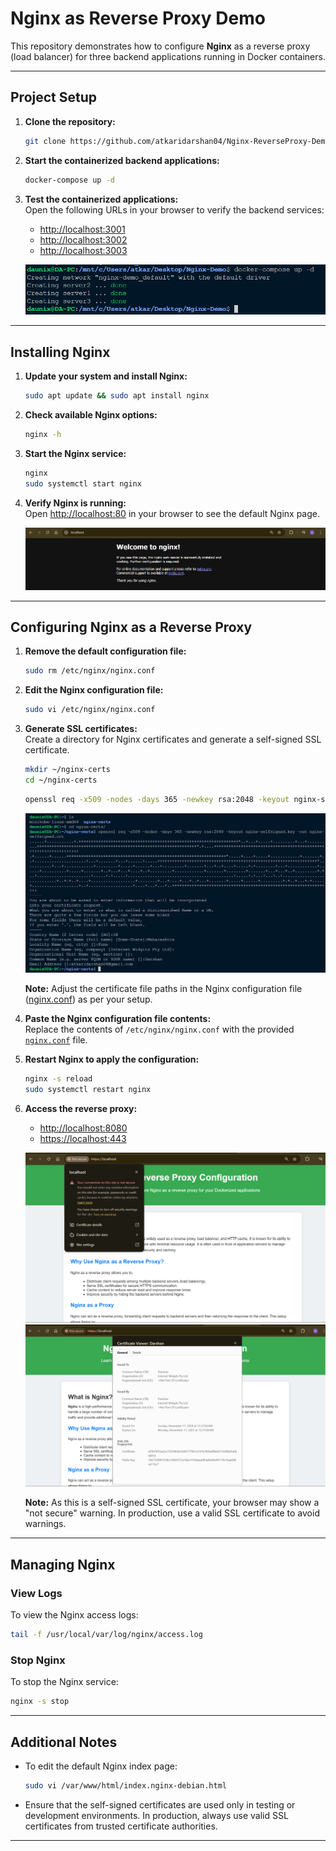 # Nginx as Reverse Proxy Demo

This repository demonstrates how to configure **Nginx** as a reverse proxy (load balancer) for three backend applications running in Docker containers.

---

## Project Setup

1. **Clone the repository:**  
   ```bash
   git clone https://github.com/atkaridarshan04/Nginx-ReverseProxy-Demo.git
   ```

2. **Start the containerized backend applications:**  
   ```bash
   docker-compose up -d
   ```

3. **Test the containerized applications:**  
   Open the following URLs in your browser to verify the backend services:  
   - [http://localhost:3001](http://localhost:3001)  
   - [http://localhost:3002](http://localhost:3002)  
   - [http://localhost:3003](http://localhost:3003)

   ![docker-compose.png](./images/docker-compose.png)

---

## Installing Nginx

1. **Update your system and install Nginx:**  
   ```bash
   sudo apt update && sudo apt install nginx
   ```

2. **Check available Nginx options:**  
   ```bash
   nginx -h
   ```

3. **Start the Nginx service:**  
   ```bash
   nginx
   sudo systemctl start nginx
   ```

4. **Verify Nginx is running:**  
   Open [http://localhost:80](http://localhost:80) in your browser to see the default Nginx page.  

   ![nginx-default.png](./images/nginx-default.png)

---

## Configuring Nginx as a Reverse Proxy

1. **Remove the default configuration file:**  
   ```bash
   sudo rm /etc/nginx/nginx.conf
   ```

2. **Edit the Nginx configuration file:**  
   ```bash
   sudo vi /etc/nginx/nginx.conf
   ```

3. **Generate SSL certificates:**  
   Create a directory for Nginx certificates and generate a self-signed SSL certificate.  
   ```bash
   mkdir ~/nginx-certs
   cd ~/nginx-certs
   ```

   ```bash
   openssl req -x509 -nodes -days 365 -newkey rsa:2048 -keyout nginx-selfsigned.key -out nginx-selfsigned.crt
   ```
   ![nginx-creds.png](./images/nginx-creds.png)

   **Note:** Adjust the certificate file paths in the Nginx configuration file ([nginx.conf](nginx.conf)) as per your setup.

4. **Paste the Nginx configuration file contents:**  
   Replace the contents of `/etc/nginx/nginx.conf` with the provided [`nginx.conf`](./nginx.conf) file.

5. **Restart Nginx to apply the configuration:**  
   ```bash
   nginx -s reload
   sudo systemctl restart nginx
   ```

6. **Access the reverse proxy:**  
   - [http://localhost:8080](http://localhost:8080)  
   - [https://localhost:443](https://localhost:443)  

   ![nginx-ssl-configured.png](./images/nginx-ssl-configured.png)  
   ![ssl-certificate.png](./images/ssl-certificate.png)  


   **Note:** As this is a self-signed SSL certificate, your browser may show a "not secure" warning. In production, use a valid SSL certificate to avoid warnings.

---

## Managing Nginx

### **View Logs**
To view the Nginx access logs:  
```bash
tail -f /usr/local/var/log/nginx/access.log
```

### **Stop Nginx**
To stop the Nginx service:  
```bash
nginx -s stop
```

---

## Additional Notes

- To edit the default Nginx index page:  
  ```bash
  sudo vi /var/www/html/index.nginx-debian.html
  ```

- Ensure that the self-signed certificates are used only in testing or development environments. In production, always use valid SSL certificates from trusted certificate authorities.

---